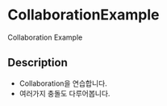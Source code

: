 # CollaborationExample
Collaboration Example

## Description
- Collaboration을 연습합니다.
- 여러가지 충돌도 다루어봅니다.
